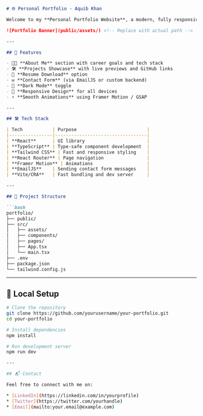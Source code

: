 
````markdown
# 🌐 Personal Portfolio - Aquib Khan

Welcome to my **Personal Portfolio Website**, a modern, fully responsive site built to showcase my skills, projects, and experience as a Frontend Developer.

![Portfolio Banner](public/assets/) <!-- Replace with actual path -->

---

## 🚀 Features

- 🧑‍💻 **About Me** section with career goals and tech stack
- 🛠️ **Projects Showcase** with live previews and GitHub links
- 📄 **Resume Download** option
- ✉️ **Contact Form** (via EmailJS or custom backend)
- 🌙 **Dark Mode** toggle
- 📱 **Responsive Design** for all devices
- ⚡ **Smooth Animations** using Framer Motion / GSAP

---

## 🛠️ Tech Stack

| Tech           | Purpose                          |
|----------------|----------------------------------|
| **React**      | UI library                       |
| **TypeScript** | Type-safe component development  |
| **Tailwind CSS** | Fast and responsive styling    |
| **React Router** | Page navigation                |
| **Framer Motion** | Animations                    |
| **EmailJS**    | Sending contact form messages    |
| **Vite/CRA**   | Fast bundling and dev server     |

---

## 📂 Project Structure

```bash
portfolio/
├── public/
├── src/
│   ├── assets/
│   ├── components/
│   ├── pages/
│   ├── App.tsx
│   └── main.tsx
├── .env
├── package.json
└── tailwind.config.js
````

---

## 🔧 Local Setup

```bash
# Clone the repository
git clone https://github.com/yourusername/your-portfolio.git
cd your-portfolio

# Install dependencies
npm install

# Run development server
npm run dev

---

## 📬 Contact

Feel free to connect with me on:

* [LinkedIn](https://linkedin.com/in/yourprofile)
* [Twitter](https://twitter.com/yourhandle)
* [Email](mailto:your.email@example.com)

